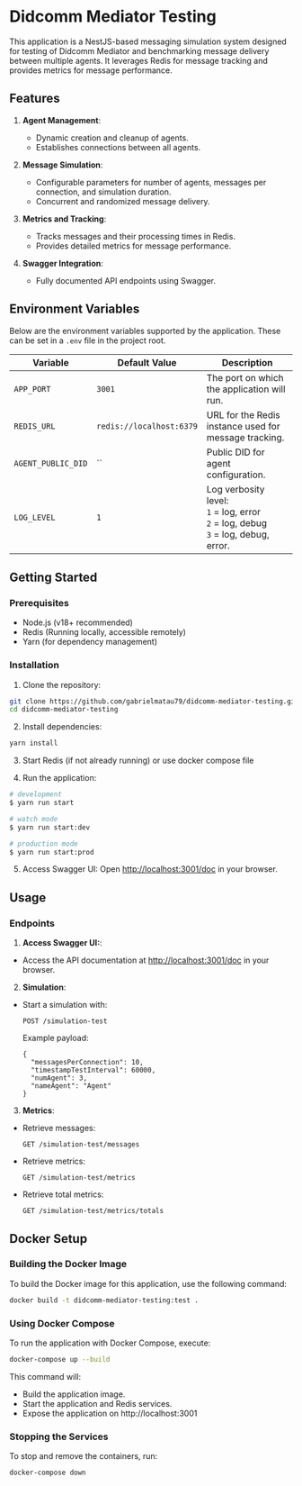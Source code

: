 # Didcomm Mediator Testing

This application is a NestJS-based messaging simulation system designed for testing of Didcomm Mediator and benchmarking message delivery between multiple agents. It leverages Redis for message tracking and provides metrics for message performance.

## Features

1. **Agent Management**:

   - Dynamic creation and cleanup of agents.
   - Establishes connections between all agents.

2. **Message Simulation**:

   - Configurable parameters for number of agents, messages per connection, and simulation duration.
   - Concurrent and randomized message delivery.

3. **Metrics and Tracking**:

   - Tracks messages and their processing times in Redis.
   - Provides detailed metrics for message performance.

4. **Swagger Integration**:
   - Fully documented API endpoints using Swagger.

## Environment Variables

Below are the environment variables supported by the application. These can be set in a `.env` file in the project root.

| Variable           | Default Value            | Description                                                                                    |
| ------------------ | ------------------------ | ---------------------------------------------------------------------------------------------- |
| `APP_PORT`         | `3001`                   | The port on which the application will run.                                                    |
| `REDIS_URL`        | `redis://localhost:6379` | URL for the Redis instance used for message tracking.                                          |
| `AGENT_PUBLIC_DID` | ``                       | Public DID for agent configuration.                                                            |
| `LOG_LEVEL`        | `1`                      | Log verbosity level: <br> `1` = log, error <br> `2` = log, debug <br> `3` = log, debug, error. |

## Getting Started

### Prerequisites

- Node.js (v18+ recommended)
- Redis (Running locally, accessible remotely)
- Yarn (for dependency management)

### Installation

1. Clone the repository:

```bash
git clone https://github.com/gabrielmatau79/didcomm-mediator-testing.git
cd didcomm-mediator-testing
```

2. Install dependencies:

```bash
yarn install
```

3. Start Redis (if not already running) or use docker compose file

4. Run the application:

```bash
# development
$ yarn run start

# watch mode
$ yarn run start:dev

# production mode
$ yarn run start:prod
```

5. Access Swagger UI:
   Open [http://localhost:3001/doc](http://localhost:3001/doc) in your browser.

## Usage

### Endpoints

1. **Access Swagger UI:**:

- Access the API documentation at [http://localhost:3001/doc](http://localhost:3001/doc) in your browser.

2. **Simulation**:

- Start a simulation with:
  ```
  POST /simulation-test
  ```
  Example payload:
  ```
  {
    "messagesPerConnection": 10,
    "timestampTestInterval": 60000,
    "numAgent": 3,
    "nameAgent": "Agent"
  }
  ```

3. **Metrics**:

- Retrieve messages:
  ```
  GET /simulation-test/messages
  ```
- Retrieve metrics:
  ```
  GET /simulation-test/metrics
  ```
- Retrieve total metrics:
  ```
  GET /simulation-test/metrics/totals
  ```

## Docker Setup

### Building the Docker Image

To build the Docker image for this application, use the following command:

```bash
docker build -t didcomm-mediator-testing:test .
```

### Using Docker Compose

To run the application with Docker Compose, execute:

```bash
docker-compose up --build
```

This command will:

- Build the application image.
- Start the application and Redis services.
- Expose the application on http://localhost:3001

### Stopping the Services

To stop and remove the containers, run:

```bash
docker-compose down
```
